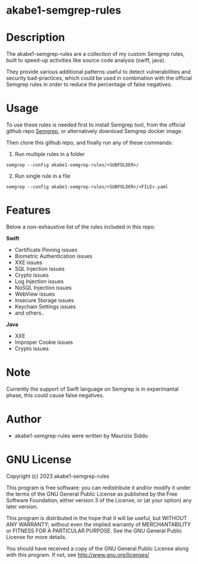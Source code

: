 akabe1-semgrep-rules
============================

# Description 
The akabe1-semgrep-rules are a collection of my custom Semgrep rules, built to speed-up activities like source code analysis (swift, java).

They provide various additional patterns useful to detect vulnerabilities and security bad-practices, which could be used in combination with the official Semgrep rules in order to reduce the percentage of false negatives.


# Usage
To use these rules is needed first to install Semgrep tool, from the official github repo [Semgrep](https://github.com/returntocorp/semgrep), or alternatively download Semgrep docker image.

Then clone this github repo, and finally run any of these commands:

1. Run multiple rules in a folder
```
semgrep --config akabe1-semgrep-rules/<SUBFOLDER>/
```
2. Run single rule in a file
```
semgrep --config akabe1-semgrep-rules/<SUBFOLDER>/<FILE>.yaml
```


# Features
Below a non-exhaustive list of the rules included in this repo:

**Swift**

* Certificate Pinning issues
* Biometric Authentication issues
* XXE issues
* SQL Injection issues
* Crypto issues
* Log Injection issues
* NoSQL Injection issues
* WebView issues
* Insecure Storage issues
* Keychain Settings issues
* and others..


**Java**

* XXE
* Improper Cookie issues
* Crypto issues



# Note
Currently the support of Swift language on Semgrep is in experimantal phase, this could cause false negatives.


# Author
- akabe1-semgrep-rules were written by Maurizio Siddu


# GNU License
Copyright (c) 2023 akabe1-semgrep-rules

This program is free software: you can redistribute it and/or modify
it under the terms of the GNU General Public License as published by
the Free Software Foundation, either version 3 of the License, or
(at your option) any later version.

This program is distributed in the hope that it will be useful,
but WITHOUT ANY WARRANTY; without even the implied warranty of
MERCHANTABILITY or FITNESS FOR A PARTICULAR PURPOSE. See the
GNU General Public License for more details.

You should have received a copy of the GNU General Public License
along with this program.  If not, see <http://www.gnu.org/licenses/>

